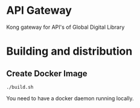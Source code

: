 # API Gateway

Kong gateway for API's of Global Digital Library

# Building and distribution

## Create Docker Image
    ./build.sh

You need to have a docker daemon running locally.

